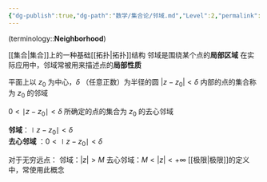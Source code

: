 ```yaml
---
{"dg-publish":true,"dg-path":"数学/集合论/邻域.md","Level":2,"permalink":"/数学/集合论/邻域/","dgPassFrontmatter":true,"noteIcon":"","created":"2024-05-21T15:20:28.739+08:00","updated":"2024-09-18T20:02:27.199+08:00"}
---
```


(terminology::**Neighborhood**)

[[集合\|集合]]上的一种基础[[拓扑\|拓扑]]结构
邻域是围绕某个点的**局部区域**
在实际应用中，邻域常被用来描述点的**局部性质**

平面上以 $z_{0}$ 为中心，$\delta$ （任意正数）为半径的圆
$|z-z_{0}|<\delta$ 内部的点的集合称为 $z_{0}$ 的邻域

$0<\mid z-z_{0} \mid<\delta$ 所确定的点的集合为 $z_{0}$ 的去心邻域

**邻域**：$\mid z-z_{0}\mid<\delta$  
**去心邻域** ：$0<\mid z-z_{0} \mid<\delta$   

对于无穷远点：
邻域：$|z|>M$
去心邻域：$M<|z|<+\infty$
[[极限\|极限]]的定义中，常使用此概念

